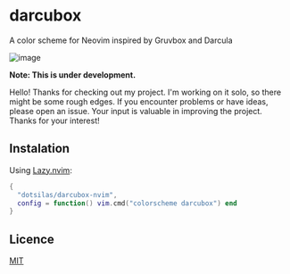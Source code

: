 # darcubox

A color scheme for Neovim inspired by Gruvbox and Darcula

![image](https://github.com/dotsilas/darcubox-nvim/assets/84829590/2bb7554f-d1ef-4e45-a2fe-530a0b6161e0)

**Note: This is under development.**

Hello! Thanks for checking out my project. I'm working on it solo, so there might be some rough edges.
If you encounter problems or have ideas, please open an issue. Your input is valuable in improving the project.
Thanks for your interest!

## Instalation

Using [Lazy.nvim](https://github.com/folke/lazy.nvim):

```lua
{
  "dotsilas/darcubox-nvim",
  config = function() vim.cmd("colorscheme darcubox") end
}
```

## Licence

[MIT](./LICENCE)
